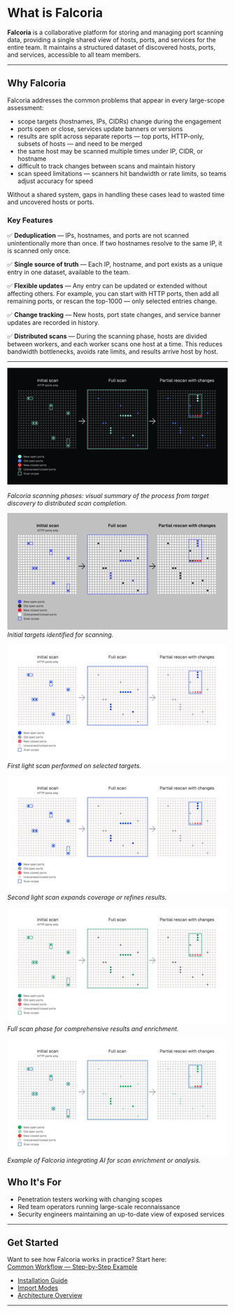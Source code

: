 # What is Falcoria

**Falcoria** is a collaborative platform for storing and managing port scanning data, providing a single shared view of hosts, ports, and services for the entire team.
It maintains a structured dataset of discovered hosts, ports, and services, accessible to all team members.

---

## Why Falcoria

Falcoria addresses the common problems that appear in every large-scope assessment:

- scope targets (hostnames, IPs, CIDRs) change during the engagement
- ports open or close, services update banners or versions
- results are split across separate reports — top ports, HTTP-only, subsets of hosts — and need to be merged
- the same host may be scanned multiple times under IP, CIDR, or hostname
- difficult to track changes between scans and maintain history
- scan speed limitations — scanners hit bandwidth or rate limits, so teams adjust accuracy for speed

Without a shared system, gaps in handling these cases lead to wasted time and uncovered hosts or ports.


### Key Features

✅ **Deduplication** — IPs, hostnames, and ports are not scanned unintentionally more than once. If two hostnames resolve to the same IP, it is scanned only once.

✅ **Single source of truth** — Each IP, hostname, and port exists as a unique entry in one dataset, available to the team.

✅ **Flexible updates** — Any entry can be updated or extended without affecting others. For example, you can start with HTTP ports, then add all remaining ports, or rescan the top-1000 — only selected entries change.

✅ **Change tracking** — New hosts, port state changes, and service banner updates are recorded in history.

✅ **Distributed scans** — During the scanning phase, hosts are divided between workers, and each worker scans one host at a time. This reduces bandwidth bottlenecks, avoids rate limits, and results arrive host by host.

---


![Scanning Phases](images/scanning-phases.png)

*Falcoria scanning phases: visual summary of the process from target discovery to distributed scan completion.*

![Scan Phase: Initial Targets](images/sp_grey0.png)
*Initial targets identified for scanning.*

![Scan Phase: Light Scan 1](images/sp_light0.png)
*First light scan performed on selected targets.*

![Scan Phase: Light Scan 2](images/sp_light1.png)
*Second light scan expands coverage or refines results.*


![Scan Phase: Full Scan](images/sp_light2.png)
*Full scan phase for comprehensive results and enrichment.*

![Falcoria AI Integration](images/gpt1.png)
*Example of Falcoria integrating AI for scan enrichment or analysis.*

## Who It's For

- Penetration testers working with changing scopes
- Red team operators running large-scale reconnaissance
- Security engineers maintaining an up-to-date view of exposed services

---

## Get Started

Want to see how Falcoria works in practice? Start here:  
[Common Workflow — Step-by-Step Example](use-cases/common-workflow.md)

- [Installation Guide](installation.md)  
- [Import Modes](import-modes/index.md)  
- [Architecture Overview](architecture.md)  

---
